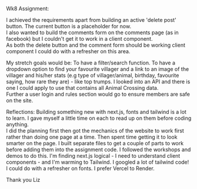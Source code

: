 Wk8 Assignment:

I achieved the requirements apart from building an active 'delete post' button. The current button is a placeholder for now.  
I also wanted to build the comments form on the comments page (as in facebook) but I couldn't get it to work in a client component.  
As both the delete button and the comment form should be working client component I could do with a refresher on this area.

My stretch goals would be:
To have a filter/search function.
To have a dropdown option to find your favourite villager and a link to an image of the villager and his/her stats (e.g type of villager/animal, birthday, favourite saying, how rare they are) - like top trumps. I looked into an API and there is one I could apply to use that contains all Animal Crossing data.  
Further a user login and rules section would go to ensure members are safe on the site.

Reflections:
Building something new with next.js, fonts and tailwind is a lot to learn. I gave myself a little time on each to read up on them before coding anything.  
I did the planning first then got the mechanics of the website to work first rather than doing one page at a time. Then spent time getting it to look smarter on the page.
I built separate files to get a couple of parts to work before adding them into the assignment code. I followed the workshops and demos to do this.
I'm finding next.js logical - I need to understand client components - and I'm warming to Tailwind. I googled a lot of tailwind code!
I could do with a refresher on fonts.
I prefer Vercel to Render.

Thank you
Liz
